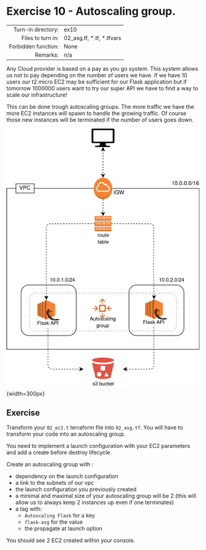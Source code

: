 # Exercise 10 - Autoscaling group.

|                         |                    |
| -----------------------:| ------------------ |
|   Turn-in directory:    |  ex10              |
|   Files to turn in:     |  02_asg.tf, \*.tf, \*.tfvars |
|   Forbidden function:   |  None              |
|   Remarks:              |  n/a               |


Any Cloud provider is based on a pay as you go system. This system allows us not to pay depending on the number of users we have. If we have 10 users our t2.micro EC2 may be sufficient for our Flask application but if tomorrow 1000000 users want to try our super API we have to find a way to scale our infrastructure!

This can be done trough autoscaling groups. The more traffic we have the more EC2 instances will spawn to handle the growing traffic. Of course those new instances will be terminated if the number of users goes down.

![Flask API AWS infrastructure](../assets/terraform_5.png){width=300px}

## Exercise

Transform your `02_ec2.t` terraform file into `02_asg.tf`. You will have to transform your code into an autoscaling group.

You need to implement a launch configuration with your EC2 parameters and add a create before destroy lifecycle.

Create an autoscaling group with :
- dependency on the launch configuration
- a link to the subnets of our vpc
- the launch configuration you previously created
- a minimal and maximal size of your autoscaling group will be 2 (this will allow us to always keep 2 instances up even if one terminates)
- a tag with:
    - `Autoscaling Flask` for a key
    - `flask-asg` for the value
    - the propagate at launch option

You should see 2 EC2 created within your console.
